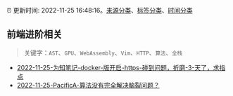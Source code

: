 :alarm_clock: 更新时间: 2022-11-25 16:48:16。[来源分类](../README.md)、[标签分类](../TAGS.md)、[时间分类](../TIMELINE.md)

## 前端进阶相关


> 关键字：`AST`、`GPU`、`WebAssembly`、`Vim`、`HTTP`、`算法`、`全栈`



- [2022-11-25-为知笔记-docker-版开启-https-碰到问题，折磨-3-天了，求指点](https://www.v2ex.com/t/897994) 
- [2022-11-25-PacificA-算法没有完全解决脑裂问题？](https://www.v2ex.com/t/897956) 